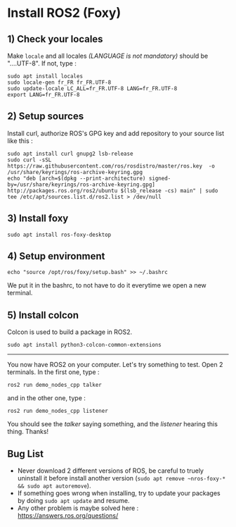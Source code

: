 # Install ROS2 (Foxy)

## 1) Check your locales
Make ```locale``` and all locales *(LANGUAGE is not mandatory)* should be "....UTF-8".
If not, type :
```
sudo apt install locales
sudo locale-gen fr_FR fr_FR.UTF-8
sudo update-locale LC_ALL=fr_FR.UTF-8 LANG=fr_FR.UTF-8
export LANG=fr_FR.UTF-8
```

## 2) Setup sources
Install curl, authorize ROS's GPG key and add repository to your source list like this :
```
sudo apt install curl gnupg2 lsb-release
sudo curl -sSL https://raw.githubusercontent.com/ros/rosdistro/master/ros.key  -o /usr/share/keyrings/ros-archive-keyring.gpg
echo "deb [arch=$(dpkg --print-architecture) signed-by=/usr/share/keyrings/ros-archive-keyring.gpg] http://packages.ros.org/ros2/ubuntu $(lsb_release -cs) main" | sudo tee /etc/apt/sources.list.d/ros2.list > /dev/null
```

## 3) Install foxy
```
sudo apt install ros-foxy-desktop
```

## 4) Setup environment

```
echo "source /opt/ros/foxy/setup.bash" >> ~/.bashrc
```

We put it in the bashrc, to not have to do it everytime we open a new terminal.

## 5) Install colcon

Colcon is used to build a package in ROS2.

```
sudo apt install python3-colcon-common-extensions
```
--------------------
You now have ROS2 on your computer. Let's try something to test.
Open 2 terminals. In the first one, type :
```
ros2 run demo_nodes_cpp talker
```
and in the other one, type :
```
ros2 run demo_nodes_cpp listener
```
You should see the _talker_ saying something, and the _listener_ hearing this thing. Thanks!

## Bug List

* Never download 2 different versions of ROS, be careful to truely uninstall it before install another version (```sudo apt remove ~nros-foxy-* && sudo apt autoremove```).
* If something goes wrong when installing, try to update your packages by doing ```sudo apt update``` and resume.
* Any other problem is maybe solved here : https://answers.ros.org/questions/
